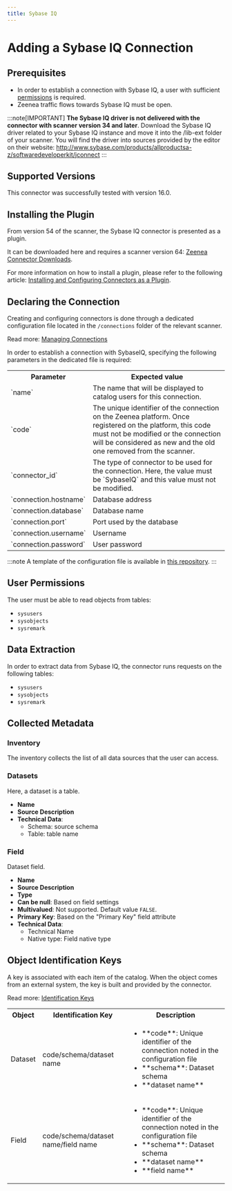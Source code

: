 ```yaml
---
title: Sybase IQ
---
```


# Adding a Sybase IQ Connection

## Prerequisites

* In order to establish a connection with Sybase IQ, a user with sufficient [permissions](#user-permissions) is required.
* Zeenea traffic flows towards Sybase IQ must be open. 

:::note[IMPORTANT]
**The Sybase IQ driver is not delivered with the connector with scanner version 34 and later**. Download the Sybase IQ driver related to your Sybase IQ instance and move it into the /lib-ext folder of your scanner. You will find the driver into sources provided by the editor on their website: http://www.sybase.com/products/allproductsa-z/softwaredeveloperkit/jconnect
:::

## Supported Versions

This connector was successfully tested with version 16.0. 

## Installing the Plugin

From version 54 of the scanner, the Sybase IQ connector is presented as a plugin.

It can be downloaded here and requires a scanner version 64: [Zeenea Connector Downloads](./zeenea-connectors-list.md).

For more information on how to install a plugin, please refer to the following article: [Installing and Configuring Connectors as a Plugin](./zeenea-connectors-install-as-plugin.md).

 ## Declaring the Connection
  
 Creating and configuring connectors is done through a dedicated configuration file located in the `/connections` folder of the relevant scanner.
 
 Read more: [Managing Connections](./zeenea-managing-connections.md)
 
In order to establish a connection with SybaseIQ, specifying the following parameters in the dedicated file is required:
 
<table>
  <tr>
    <th>Parameter</th>
    <th>Expected value</th>
  </tr>
  <tr>
    <td>`name`</td>
    <td>The name that will be displayed to catalog users for this connection.</td>
  </tr>
  <tr>
    <td>`code`</td>
    <td>The unique identifier of the connection on the Zeenea platform. Once registered on the platform, this code must not be modified or the connection will be considered as new and the old one removed from the scanner.</td>
  </tr>
  <tr>
    <td>`connector_id`</td>
    <td>The type of connector to be used for the connection. Here, the value must be `SybaseIQ` and this value must not be modified.</td>
  </tr>
  <tr>
    <td>`connection.hostname`</td>
    <td>Database address</td>
  </tr>
  <tr>
    <td>`connection.database`</td>
    <td>Database name</td>
  </tr>
  <tr>
    <td>`connection.port`</td>
    <td>Port used by the database</td>
  </tr>
  <tr>
    <td>`connection.username`</td>
    <td>Username</td>
  </tr>
  <tr>
    <td>`connection.password`</td>
    <td>User password</td>
  </tr>
</table>

:::note
A template of the configuration file is available in [this repository](https://github.com/zeenea/connector-conf-templates/tree/main/templates).
:::

## User Permissions

The user must be able to read objects from tables: 

* `sysusers`
* `sysobjects`
* `sysremark`

## Data Extraction

In order to extract data from Sybase IQ, the connector runs requests on the following tables: 

* `sysusers`
* `sysobjects`
* `sysremark`
 
## Collected Metadata

### Inventory

The inventory collects the list of all data sources that the user can access.

### Datasets

Here, a dataset is a table. 

* **Name**
* **Source Description**
* **Technical Data**:
  * Schema: source schema
  * Table: table name

### Field

Dataset field. 

* **Name**
* **Source Description**
* **Type**
* **Can be null**: Based on field settings
* **Multivalued**: Not supported. Default value `FALSE`.
* **Primary Key**: Based on the "Primary Key" field attribute
* **Technical Data**:
  * Technical Name
  * Native type: Field native type

## Object Identification Keys

A key is associated with each item of the catalog. When the object comes from an external system, the key is built and provided by the connector.

 Read more: [Identification Keys](./zeenea-identification-keys.md)

<table>
  <tr>
    <th>Object</th>
    <th>Identification Key</th>
    <th>Description</th>
  </tr>
  <tr>
    <td>Dataset</td>
    <td>code/schema/dataset name</td>
    <td>
      <ul>
      <li>**code**:  Unique identifier of the connection noted in the configuration file</li>
      <li>**schema**: Dataset schema</li>
      <li>**dataset name**</li>
      </ul>
    </td>
  </tr>
  <tr>
    <td>Field</td>
    <td>code/schema/dataset name/field name</td>
    <td>
      <ul>
      <li>**code**:  Unique identifier of the connection noted in the configuration file</li>
      <li>**schema**: Dataset schema</li>
      <li>**dataset name**</li>
      <li>**field name**</li>
      </ul>
    </td>
  </tr>
</table>
